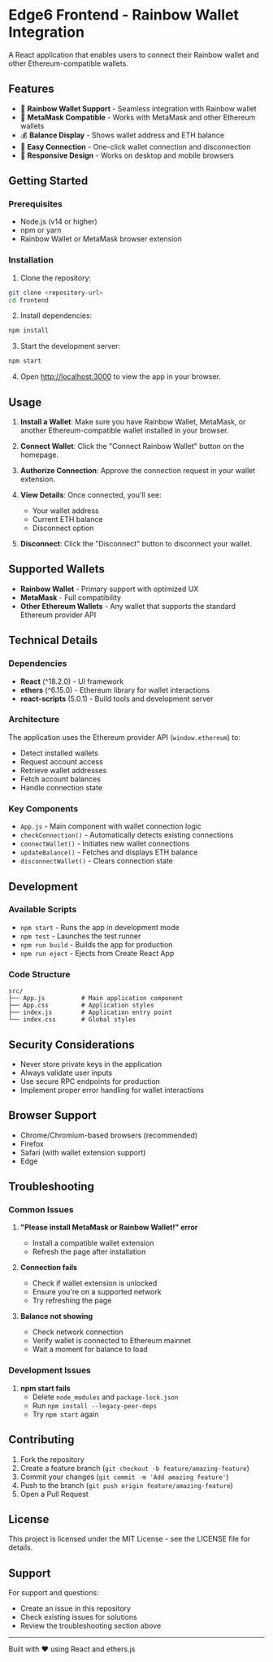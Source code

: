# Edge6 Frontend - Rainbow Wallet Integration

A React application that enables users to connect their Rainbow wallet and other Ethereum-compatible wallets.

## Features

- 🌈 **Rainbow Wallet Support** - Seamless integration with Rainbow wallet
- 🦊 **MetaMask Compatible** - Works with MetaMask and other Ethereum wallets
- 💰 **Balance Display** - Shows wallet address and ETH balance
- 🔌 **Easy Connection** - One-click wallet connection and disconnection
- 📱 **Responsive Design** - Works on desktop and mobile browsers

## Getting Started

### Prerequisites

- Node.js (v14 or higher)
- npm or yarn
- Rainbow Wallet or MetaMask browser extension

### Installation

1. Clone the repository:
```bash
git clone <repository-url>
cd frontend
```

2. Install dependencies:
```bash
npm install
```

3. Start the development server:
```bash
npm start
```

4. Open [http://localhost:3000](http://localhost:3000) to view the app in your browser.

## Usage

1. **Install a Wallet**: Make sure you have Rainbow Wallet, MetaMask, or another Ethereum-compatible wallet installed in your browser.

2. **Connect Wallet**: Click the "Connect Rainbow Wallet" button on the homepage.

3. **Authorize Connection**: Approve the connection request in your wallet extension.

4. **View Details**: Once connected, you'll see:
   - Your wallet address
   - Current ETH balance
   - Disconnect option

5. **Disconnect**: Click the "Disconnect" button to disconnect your wallet.

## Supported Wallets

- **Rainbow Wallet** - Primary support with optimized UX
- **MetaMask** - Full compatibility
- **Other Ethereum Wallets** - Any wallet that supports the standard Ethereum provider API

## Technical Details

### Dependencies

- **React** (^18.2.0) - UI framework
- **ethers** (^6.15.0) - Ethereum library for wallet interactions
- **react-scripts** (5.0.1) - Build tools and development server

### Architecture

The application uses the Ethereum provider API (`window.ethereum`) to:
- Detect installed wallets
- Request account access
- Retrieve wallet addresses
- Fetch account balances
- Handle connection state

### Key Components

- `App.js` - Main component with wallet connection logic
- `checkConnection()` - Automatically detects existing connections
- `connectWallet()` - Initiates new wallet connections
- `updateBalance()` - Fetches and displays ETH balance
- `disconnectWallet()` - Clears connection state

## Development

### Available Scripts

- `npm start` - Runs the app in development mode
- `npm test` - Launches the test runner
- `npm run build` - Builds the app for production
- `npm run eject` - Ejects from Create React App

### Code Structure

```
src/
├── App.js          # Main application component
├── App.css         # Application styles
├── index.js        # Application entry point
└── index.css       # Global styles
```

## Security Considerations

- Never store private keys in the application
- Always validate user inputs
- Use secure RPC endpoints for production
- Implement proper error handling for wallet interactions

## Browser Support

- Chrome/Chromium-based browsers (recommended)
- Firefox
- Safari (with wallet extension support)
- Edge

## Troubleshooting

### Common Issues

1. **"Please install MetaMask or Rainbow Wallet!" error**
   - Install a compatible wallet extension
   - Refresh the page after installation

2. **Connection fails**
   - Check if wallet extension is unlocked
   - Ensure you're on a supported network
   - Try refreshing the page

3. **Balance not showing**
   - Check network connection
   - Verify wallet is connected to Ethereum mainnet
   - Wait a moment for balance to load

### Development Issues

1. **npm start fails**
   - Delete `node_modules` and `package-lock.json`
   - Run `npm install --legacy-peer-deps`
   - Try `npm start` again

## Contributing

1. Fork the repository
2. Create a feature branch (`git checkout -b feature/amazing-feature`)
3. Commit your changes (`git commit -m 'Add amazing feature'`)
4. Push to the branch (`git push origin feature/amazing-feature`)
5. Open a Pull Request

## License

This project is licensed under the MIT License - see the LICENSE file for details.

## Support

For support and questions:
- Create an issue in this repository
- Check existing issues for solutions
- Review the troubleshooting section above

---

Built with ❤️ using React and ethers.js